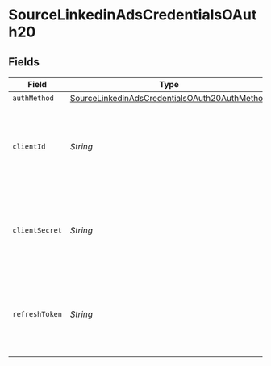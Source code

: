 # SourceLinkedinAdsCredentialsOAuth20


## Fields

| Field                                                                                                                                                                                  | Type                                                                                                                                                                                   | Required                                                                                                                                                                               | Description                                                                                                                                                                            |
| -------------------------------------------------------------------------------------------------------------------------------------------------------------------------------------- | -------------------------------------------------------------------------------------------------------------------------------------------------------------------------------------- | -------------------------------------------------------------------------------------------------------------------------------------------------------------------------------------- | -------------------------------------------------------------------------------------------------------------------------------------------------------------------------------------- |
| `authMethod`                                                                                                                                                                           | [SourceLinkedinAdsCredentialsOAuth20AuthMethod](../../models/shared/SourceLinkedinAdsCredentialsOAuth20AuthMethod.md)                                                                  | :heavy_minus_sign:                                                                                                                                                                     | N/A                                                                                                                                                                                    |
| `clientId`                                                                                                                                                                             | *String*                                                                                                                                                                               | :heavy_check_mark:                                                                                                                                                                     | The client ID of your developer application. Refer to our <a href='https://docs.airbyte.com/integrations/sources/linkedin-ads#setup-guide'>documentation</a> for more information.     |
| `clientSecret`                                                                                                                                                                         | *String*                                                                                                                                                                               | :heavy_check_mark:                                                                                                                                                                     | The client secret of your developer application. Refer to our <a href='https://docs.airbyte.com/integrations/sources/linkedin-ads#setup-guide'>documentation</a> for more information. |
| `refreshToken`                                                                                                                                                                         | *String*                                                                                                                                                                               | :heavy_check_mark:                                                                                                                                                                     | The key to refresh the expired access token. Refer to our <a href='https://docs.airbyte.com/integrations/sources/linkedin-ads#setup-guide'>documentation</a> for more information.     |
